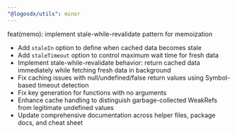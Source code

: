 ```yaml
---
"@logosdx/utils": minor
---
```


feat(memo): implement stale-while-revalidate pattern for memoization

- Add `staleIn` option to define when cached data becomes stale
- Add `staleTimeout` option to control maximum wait time for fresh data
- Implement stale-while-revalidate behavior: return cached data immediately while fetching fresh data in background
- Fix caching issues with null/undefined/false return values using Symbol-based timeout detection
- Fix key generation for functions with no arguments
- Enhance cache handling to distinguish garbage-collected WeakRefs from legitimate undefined values
- Update comprehensive documentation across helper files, package docs, and cheat sheet
